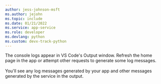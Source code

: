 ```yaml
---
author: jess-johnson-msft
ms.author: jejohn
ms.topic: include
ms.date: 01/21/2022
ms.service: app-service
ms.role: developer
ms.devlang: python
ms.custom: devx-track-python
---
```

The console logs appear in VS Code's Output window. Refresh the home page in the app or attempt other requests to generate some log messages.
<br><br>
You'll see any log messages generated by your app and other messages generated by the service in the output.
